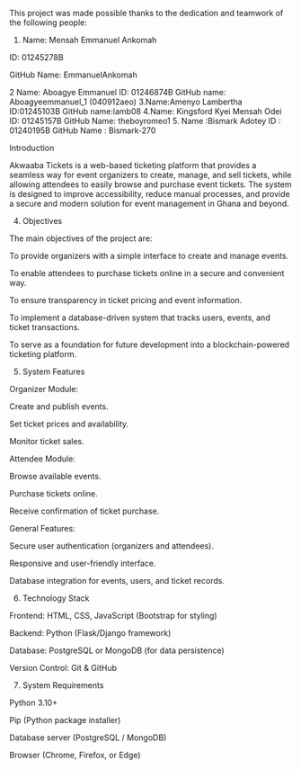 This project was made possible thanks to the dedication and teamwork of the following people:
1. Name: Mensah Emmanuel Ankomah
   
ID: 01245278B

GitHub Name: EmmanuelAnkomah


2  Name: Aboagye Emmanuel
    ID: 01246874B
    GitHub name: Aboagyeemmanuel_1 (040912aeo)
3.Name:Amenyo Lambertha 
    ID:01245103B
    GitHub name:lamb08
4.Name: Kingsford Kyei Mensah Odei
ID: 01245157B
GitHub Name: theboyromeo1
5. Name :Bismark Adotey 
         ID : 01240195B
         GitHub Name : Bismark-270

 Introduction

Akwaaba Tickets is a web-based ticketing platform that provides a seamless way for event organizers to create, manage, and sell tickets, while allowing attendees to easily browse and purchase event tickets. The system is designed to improve accessibility, reduce manual processes, and provide a secure and modern solution for event management in Ghana and beyond.

4. Objectives

The main objectives of the project are:

To provide organizers with a simple interface to create and manage events.

To enable attendees to purchase tickets online in a secure and convenient way.

To ensure transparency in ticket pricing and event information.

To implement a database-driven system that tracks users, events, and ticket transactions.

To serve as a foundation for future development into a blockchain-powered ticketing platform.

5. System Features

Organizer Module:

Create and publish events.

Set ticket prices and availability.

Monitor ticket sales.

Attendee Module:

Browse available events.

Purchase tickets online.

Receive confirmation of ticket purchase.

General Features:

Secure user authentication (organizers and attendees).

Responsive and user-friendly interface.

Database integration for events, users, and ticket records.

6. Technology Stack

Frontend: HTML, CSS, JavaScript (Bootstrap for styling)

Backend: Python (Flask/Django framework)

Database: PostgreSQL or MongoDB (for data persistence)

Version Control: Git & GitHub

7. System Requirements

Python 3.10+

Pip (Python package installer)

Database server (PostgreSQL / MongoDB)


Browser (Chrome, Firefox, or Edge)

